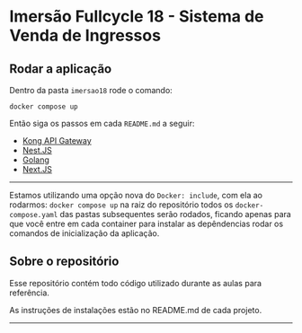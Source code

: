 # Imersão Fullcycle 18 - Sistema de Venda de Ingressos

## Rodar a aplicação

Dentro da pasta `imersao18` rode o comando:

`docker compose up`

Então siga os passos em cada `README.md` a seguir:

- [Kong API Gateway](./kong-api-gateway/README.md)
- [Nest.JS](./nestjs-partners-api/README.md)
- [Golang](./golang/README.md)
- [Next.JS](./nextjs-frontend/README.md)

---

Estamos utilizando uma opção nova do `Docker: include`, com ela ao rodarmos: `docker compose up` na raiz do repositório todos os `docker-compose.yaml` das pastas subsequentes serão rodados, ficando apenas para que você entre em cada container para instalar as depêndencias rodar os comandos de inicialização da aplicação. 



## Sobre o repositório
Esse repositório contém todo código utilizado durante as aulas para referência.

As instruções de instalações estão no README.md de cada projeto.

---
